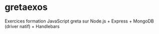 # gretaexos
Exercices formation JavaScript greta sur Node.js + Express + MongoDB (driver natif) + Handlebars
